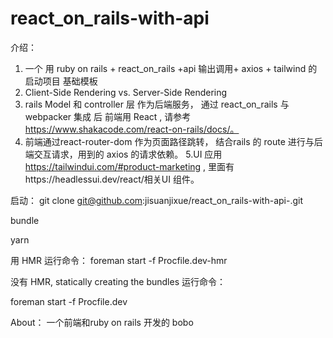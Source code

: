 # react_on_rails-with-api
介绍：
1. 一个 用 ruby on rails + react_on_rails +api 输出调用+ axios + tailwind 的启动项目 基础模板
2. Client-Side Rendering vs. Server-Side Rendering
3. rails Model 和 controller 层 作为后端服务， 通过 react_on_rails 与webpacker 集成 后 前端用 React , 请参考 https://www.shakacode.com/react-on-rails/docs/。
4. 前端通过react-router-dom 作为页面路径跳转， 结合rails 的 route 进行与后端交互请求，用到的 axios 的请求依赖。
5.UI 应用 https://tailwindui.com/#product-marketing , 里面有https://headlessui.dev/react/相关UI 组件。

启动：
git clone git@github.com:jisuanjixue/react_on_rails-with-api-.git

bundle

yarn


用 HMR 运行命令：
foreman start -f Procfile.dev-hmr

没有 HMR, statically creating the bundles 运行命令：

foreman start -f Procfile.dev


About： 
 一个前端和ruby on rails 开发的 bobo
